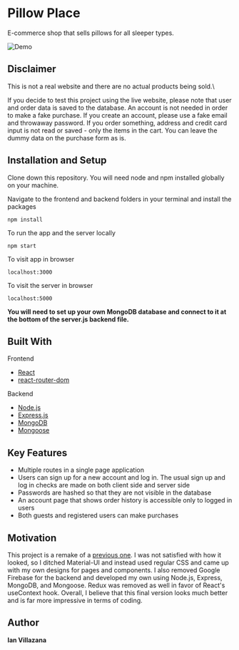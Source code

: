 # Pillow Place

E-commerce shop that sells pillows for all sleeper types.

![Demo](pillow_demo.gif)

## Disclaimer

This is not a real website and there are no actual products being sold.\

If you decide to test this project using the live website, please note that user 
and order data is saved to the database. An account is not needed in order to 
make a fake purchase. If you create an account, please use a fake email and 
throwaway password. If you order something, address and credit card input is 
not read or saved - only the items in the cart. You can leave the dummy data on 
the purchase form as is.

## Installation and Setup

Clone down this repository. You will need node and npm installed globally on 
your machine.

Navigate to the frontend and backend folders in your terminal and install the
packages

`npm install`

To run the app and the server locally

`npm start`

To visit app in browser

`localhost:3000`

To visit the server in browser

`localhost:5000`

**You will need to set up your own MongoDB database and connect to it at the 
bottom of the server.js backend file.**

## Built With

Frontend
* [React](https://reactjs.org/)
* [react-router-dom](https://www.npmjs.com/package/react-router-dom)

Backend
* [Node.js](https://nodejs.org/en/)
* [Express.js](https://expressjs.com/)
* [MongoDB](https://www.mongodb.com/)
* [Mongoose](https://mongoosejs.com/)

## Key Features

* Multiple routes in a single page application
* Users can sign up for a new account and log in. The usual sign up and log in
checks are made on both client side and server side
* Passwords are hashed so that they are not visible in the database
* An account page that shows order history is accessible only to logged in users
* Both guests and registered users can make purchases

## Motivation

This project is a remake of a [previous one](https://github.com/ianvillazana/pillow-place-old). I was not satisfied with how it looked, so I ditched 
Material-UI and instead used regular CSS and came up with my own designs for 
pages and components. I also removed Google Firebase for the backend and 
developed my own using Node.js, Express, MongoDB, and Mongoose. Redux was
removed as well in favor of React's useContext hook. Overall, I believe that
this final version looks much better and is far more impressive in terms of 
coding.

## Author

**Ian Villazana**
